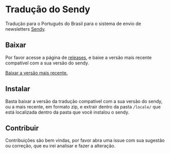 # Tradução do Sendy
Tradução para o Português do Brasil para o sistema de envio de newsletters [Sendy](https://sendy.co/?ref=Ua9dR).

## Baixar
Por favor acesse a página de [releases](https://github.com/valtlfelipe/sendy-pt-br/releases), e baixe a versão mais recente compatível com a sua versão do sendy.

[Baixar a versão mais recente.](https://github.com/valtlfelipe/sendy-pt-br/releases/latest)

## Instalar
Basta baixar a versão da tradução compatível com a sua versão do sendy, ou a mais recente, em formato zip, e extrair dentro da pasta `/locale/` que está localizada dentro da pasta que você instalou o sendy.

## Contribuir
Contribuições são bem vindas, por favor abra uma issue com sua sugestão ou correção, que eu irei analisar e fazer a alteração.
